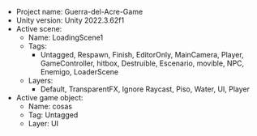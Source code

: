 <!-- UNITY CODE ASSIST INSTRUCTIONS START -->
- Project name: Guerra-del-Acre-Game
- Unity version: Unity 2022.3.62f1
- Active scene:
  - Name: LoadingScene1
  - Tags:
    - Untagged, Respawn, Finish, EditorOnly, MainCamera, Player, GameController, hitbox, Destruible, Escenario, movible, NPC, Enemigo, LoaderScene
  - Layers:
    - Default, TransparentFX, Ignore Raycast, Piso, Water, UI, Player
- Active game object:
  - Name: cosas
  - Tag: Untagged
  - Layer: UI
<!-- UNITY CODE ASSIST INSTRUCTIONS END -->